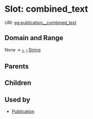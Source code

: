 
# Slot: combined_text




URI: [eg:publication__combined_text](http://w3id.org/ontogpt/environmental-metagenome/publication__combined_text)


## Domain and Range

None &#8594;  <sub>0..1</sub> [String](types/String.md)

## Parents


## Children


## Used by

 * [Publication](Publication.md)
